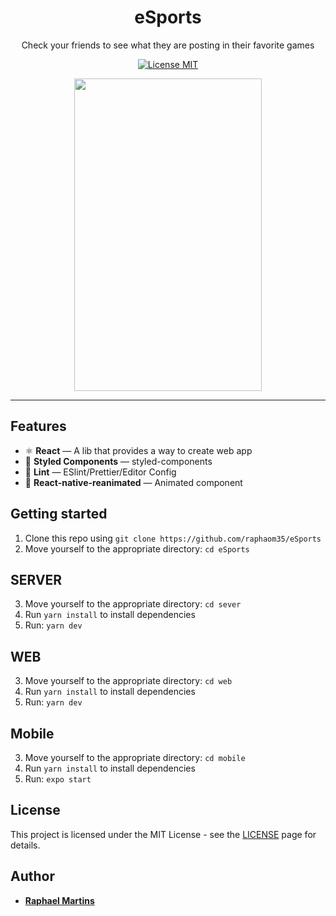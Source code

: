 <h1 align="center">
eSports
</h1>

<p align="center">
Check your friends to see what they are posting in their favorite games
</p>

<p align="center">
  <a href="https://opensource.org/licenses/MIT">
    <img src="https://img.shields.io/badge/License-MIT-blue.svg" alt="License MIT">
  </a>
</p>

<div align="center">
<img src="/gofinances.gif" width="300" height=500 />

</div>

<hr />




## Features

- ⚛️ **React** — A lib that provides a way to create web app
- 💅 **Styled Components** — styled-components
- 💖 **Lint** — ESlint/Prettier/Editor Config
- 👾 **React-native-reanimated** — Animated component

## Getting started
1. Clone this repo using `git clone https://github.com/raphaom35/eSports`
2. Move yourself to the appropriate directory: `cd eSports`<br />

## SERVER
3. Move yourself to the appropriate directory: `cd sever`<br />
4. Run `yarn install` to install dependencies<br />
5. Run: `yarn dev`

## WEB
3. Move yourself to the appropriate directory: `cd web`<br />
4. Run `yarn install` to install dependencies<br />
5. Run: `yarn dev`

## Mobile
3. Move yourself to the appropriate directory: `cd mobile`<br />
4. Run `yarn install` to install dependencies<br />
5. Run: `expo start`

## License

This project is licensed under the MIT License - see the [LICENSE](https://opensource.org/licenses/MIT) page for details.

## Author

- [**Raphael Martins**](https://www.linkedin.com/in/raphaelmartinsdev)
